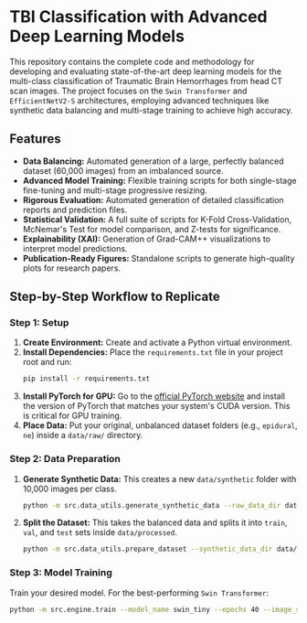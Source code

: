# TBI Classification with Advanced Deep Learning Models

This repository contains the complete code and methodology for developing and evaluating state-of-the-art deep learning models for the multi-class classification of Traumatic Brain Hemorrhages from head CT scan images. The project focuses on the `Swin Transformer` and `EfficientNetV2-S` architectures, employing advanced techniques like synthetic data balancing and multi-stage training to achieve high accuracy.

## Features

* **Data Balancing:** Automated generation of a large, perfectly balanced dataset (60,000 images) from an imbalanced source.
* **Advanced Model Training:** Flexible training scripts for both single-stage fine-tuning and multi-stage progressive resizing.
* **Rigorous Evaluation:** Automated generation of detailed classification reports and prediction files.
* **Statistical Validation:** A full suite of scripts for K-Fold Cross-Validation, McNemar's Test for model comparison, and Z-tests for significance.
* **Explainability (XAI):** Generation of Grad-CAM++ visualizations to interpret model predictions.
* **Publication-Ready Figures:** Standalone scripts to generate high-quality plots for research papers.

## Step-by-Step Workflow to Replicate

### Step 1: Setup

1.  **Create Environment:** Create and activate a Python virtual environment.
2.  **Install Dependencies:** Place the `requirements.txt` file in your project root and run:
    ```bash
    pip install -r requirements.txt
    ```
3.  **Install PyTorch for GPU:** Go to the [official PyTorch website](https://pytorch.org/get-started/locally/) and install the version of PyTorch that matches your system's CUDA version. This is critical for GPU training.
4.  **Place Data:** Put your original, unbalanced dataset folders (e.g., `epidural`, `ne`) inside a `data/raw/` directory.

### Step 2: Data Preparation

1.  **Generate Synthetic Data:** This creates a new `data/synthetic` folder with 10,000 images per class.
    ```bash
    python -m src.data_utils.generate_synthetic_data --raw_data_dir data/raw
    ```
2.  **Split the Dataset:** This takes the balanced data and splits it into `train`, `val`, and `test` sets inside `data/processed`.
    ```bash
    python -m src.data_utils.prepare_dataset --synthetic_data_dir data/synthetic
    ```

### Step 3: Model Training

Train your desired model. For the best-performing `Swin Transformer`:
```bash
python -m src.engine.train --model_name swin_tiny --epochs 40 --image_size 224 --learning_rate 1e-4 --batch_size 32 --weight_decay 0.05
